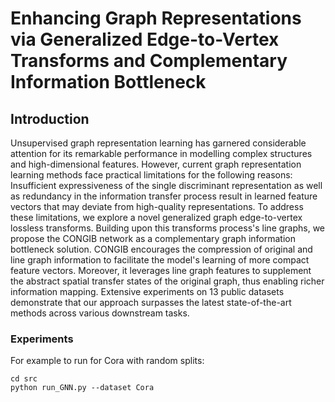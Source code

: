 # Enhancing Graph Representations via Generalized Edge-to-Vertex Transforms and Complementary Information Bottleneck

## Introduction

Unsupervised graph representation learning has garnered considerable attention for its remarkable performance in modelling complex structures and high-dimensional features. However, current graph representation learning methods face practical limitations for the following reasons: Insufficient expressiveness of the single discriminant representation as well as redundancy in the information transfer process result in learned feature vectors that may deviate from high-quality representations. To address these limitations, we explore a novel generalized graph edge-to-vertex lossless transforms. Building upon this transforms process's line graphs, we propose the CONGIB network as a complementary graph information bottleneck solution. CONGIB encourages the compression of original and line graph information to facilitate the model's learning of more compact feature vectors. Moreover, it leverages line graph features to supplement the abstract spatial transfer states of the original graph, thus enabling richer information mapping. Extensive experiments on 13 public datasets demonstrate that our approach surpasses the latest state-of-the-art methods across various downstream tasks.

### Experiments
For example to run for Cora with random splits:
```
cd src
python run_GNN.py --dataset Cora
```

